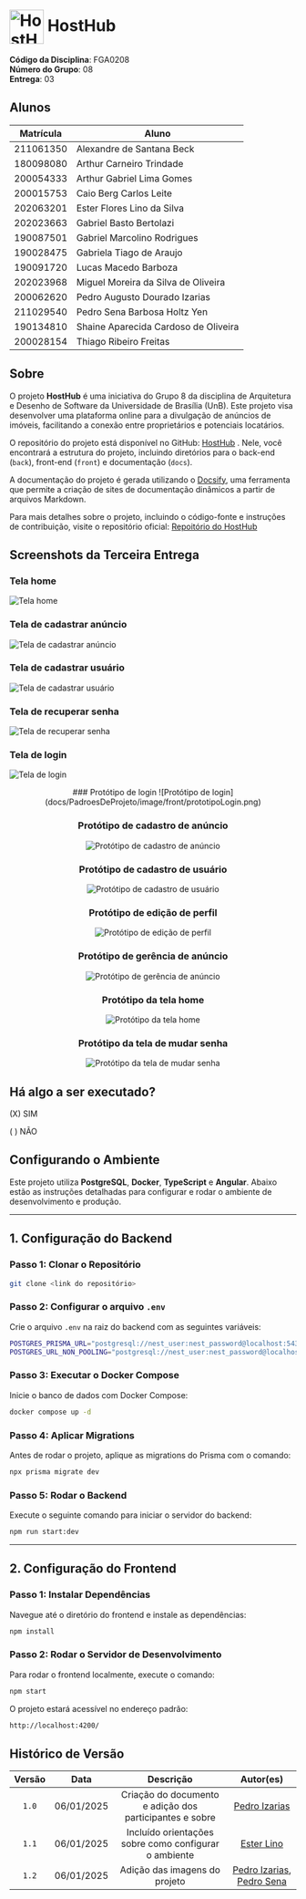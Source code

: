 # <img src="docs/PadroesDeProjeto/image/HostHub.png" alt="HostHub" width="60px" style="vertical-align: middle;"> HostHub

**Código da Disciplina**: FGA0208<br>
**Número do Grupo**: 08<br>
**Entrega**: 03<br>

## Alunos

|Matrícula | Aluno |
| -- | -- |
| 211061350  | Alexandre de Santana Beck           |
| 180098080  | Arthur Carneiro Trindade            |
| 200054333  | Arthur Gabriel Lima Gomes           |
| 200015753  | Caio Berg Carlos Leite              |
| 202063201  | Ester Flores Lino da Silva          |
| 202023663  | Gabriel Basto Bertolazi             |
| 190087501  | Gabriel Marcolino Rodrigues         |
| 190028475  | Gabriela Tiago de Araujo            |
| 190091720  | Lucas Macedo Barboza                |
| 202023968  | Miguel Moreira da Silva de Oliveira |
| 200062620  | Pedro Augusto Dourado Izarias       |
| 211029540  | Pedro Sena Barbosa Holtz Yen        |
| 190134810  | Shaine Aparecida Cardoso de Oliveira|
| 200028154  | Thiago Ribeiro Freitas              |

## Sobre 

O projeto **HostHub** é uma iniciativa do Grupo 8 da disciplina de Arquitetura e Desenho de Software da Universidade de Brasília (UnB). Este projeto visa desenvolver uma plataforma online para a divulgação de anúncios de imóveis, facilitando a conexão entre proprietários e potenciais locatários.

O repositório do projeto está disponível no GitHub: [HostHub](https://github.com/UnBArqDsw2024-2/2024.2_G8_Aluguel_Entrega_03) . Nele, você encontrará a estrutura do projeto, incluindo diretórios para o back-end (`back`), front-end (`front`) e documentação (`docs`).

A documentação do projeto é gerada utilizando o [Docsify](https://docsify.js.org/), uma ferramenta que permite a criação de sites de documentação dinâmicos a partir de arquivos Markdown.

Para mais detalhes sobre o projeto, incluindo o código-fonte e instruções de contribuição, visite o repositório oficial: [Repoitório do HostHub](https://github.com/UnBArqDsw2024-2/2024.2_G8_Aluguel_Entrega_03)

## Screenshots da Terceira Entrega

### Tela home
![Tela home](docs/PadroesDeProjeto/image/front/home.png)

### Tela de cadastrar anúncio
![Tela de cadastrar anúncio](docs/PadroesDeProjeto/image/front/cadastrar-anuncio.png)

### Tela de cadastrar usuário
![Tela de cadastrar usuário](docs/PadroesDeProjeto/image/front/cadastro.png)

### Tela de recuperar senha
![Tela de recuperar senha](docs/PadroesDeProjeto/image/front/esqueceu-senha.png)

### Tela de login
![Tela de login](docs/PadroesDeProjeto/image/front/login.png)

<center>
### Protótipo de login
![Protótipo de login](docs/PadroesDeProjeto/image/front/prototipoLogin.png)

### Protótipo de cadastro de anúncio
![Protótipo de cadastro de anúncio](docs/PadroesDeProjeto/image/front/prototipoAnuncio.png)

### Protótipo de cadastro de usuário
![Protótipo de cadastro de usuário](docs/PadroesDeProjeto/image/front/prototipoCadastro.png)

### Protótipo de edição de perfil
![Protótipo de edição de perfil](docs/PadroesDeProjeto/image/front/prototipoEditarPerfil.png)

### Protótipo de gerência de anúncio
![Protótipo de gerência de anúncio](docs/PadroesDeProjeto/image/front/prototipoGerenciarAnuncio.png)

### Protótipo da tela home
![Protótipo da tela home](docs/PadroesDeProjeto/image/front/prototipoHome.png)

### Protótipo da tela de mudar senha
![Protótipo da tela de mudar senha](docs/PadroesDeProjeto/image/front/prototipoSenha.png)

</center>

## Há algo a ser executado?

(X) SIM

( ) NÃO

## Configurando o Ambiente

Este projeto utiliza **PostgreSQL**, **Docker**, **TypeScript** e **Angular**. Abaixo estão as instruções detalhadas para configurar e rodar o ambiente de desenvolvimento e produção.

---

## **1. Configuração do Backend**

### **Passo 1: Clonar o Repositório**

```bash
git clone <link do repositório>
```

### **Passo 2: Configurar o arquivo `.env`**

Crie o arquivo `.env` na raiz do backend com as seguintes variáveis:

```bash
POSTGRES_PRISMA_URL="postgresql://nest_user:nest_password@localhost:5432/nest_database"
POSTGRES_URL_NON_POOLING="postgresql://nest_user:nest_password@localhost:5432/nest_database"
```

### **Passo 3: Executar o Docker Compose**

Inicie o banco de dados com Docker Compose:

```bash
docker compose up -d
```

### **Passo 4: Aplicar Migrations**

Antes de rodar o projeto, aplique as migrations do Prisma com o comando:

```bash
npx prisma migrate dev
```

### **Passo 5: Rodar o Backend**

Execute o seguinte comando para iniciar o servidor do backend:

```bash
npm run start:dev
```

---

## **2. Configuração do Frontend**

### **Passo 1: Instalar Dependências**

Navegue até o diretório do frontend e instale as dependências:

```bash
npm install
```

### **Passo 2: Rodar o Servidor de Desenvolvimento**

Para rodar o frontend localmente, execute o comando:

```bash
npm start
```

O projeto estará acessível no endereço padrão:

```bash
http://localhost:4200/
```

## Histórico de Versão

| Versão |    Data    |         Descrição          |  Autor(es)  |
| :----: | :--------: | :------------------------: | :---------: |
| `1.0`  | 06/01/2025 | Criação do documento e adição dos participantes e sobre | [Pedro Izarias](https://github.com/Izarias) |
| `1.1`  | 06/01/2025 | Incluído orientações sobre como configurar o ambiente | [Ester Lino](https://github.com/esteerlino) |
| `1.2`  | 06/01/2025 | Adição das imagens do projeto | [Pedro Izarias](https://github.com/Izarias), [Pedro Sena](https://github.com/pedroyen21) |
